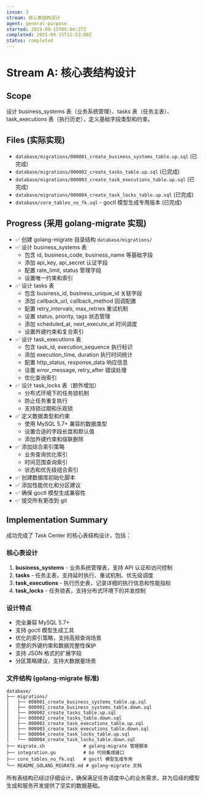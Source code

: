 ```yaml
---
issue: 3
stream: 核心表结构设计
agent: general-purpose
started: 2025-09-15T05:04:27Z
completed: 2025-09-15T12:53:00Z
status: completed
---
```


# Stream A: 核心表结构设计

## Scope
设计 business_systems 表（业务系统管理）、tasks 表（任务主表）、task_executions 表（执行历史），定义基础字段类型和约束。

## Files (实际实现)
- `database/migrations/000001_create_business_systems_table.up.sql` (已完成)
- `database/migrations/000002_create_tasks_table.up.sql` (已完成)
- `database/migrations/000003_create_task_executions_table.up.sql` (已完成)
- `database/migrations/000004_create_task_locks_table.up.sql` (已完成)
- `database/core_tables_no_fk.sql` - goctl 模型生成专用版本 (已完成)

## Progress (采用 golang-migrate 实现)
- ✅ 创建 golang-migrate 目录结构 `database/migrations/`
- ✅ 设计 business_systems 表
  - 包含 id, business_code, business_name 等基础字段
  - 添加 api_key, api_secret 认证字段
  - 配置 rate_limit, status 管理字段
  - 设置唯一约束和索引
- ✅ 设计 tasks 表
  - 包含 business_id, business_unique_id 关联字段
  - 添加 callback_url, callback_method 回调配置
  - 配置 retry_intervals, max_retries 重试机制
  - 设置 status, priority, tags 状态管理
  - 添加 scheduled_at, next_execute_at 时间调度
  - 设置外键约束和复合索引
- ✅ 设计 task_executions 表
  - 包含 task_id, execution_sequence 执行标识
  - 添加 execution_time, duration 执行时间统计
  - 配置 http_status, response_data 响应信息
  - 设置 error_message, retry_after 错误处理
  - 优化查询索引
- ✅ 设计 task_locks 表（额外增加）
  - 分布式环境下的任务锁机制
  - 防止任务重复执行
  - 支持锁过期和乐观锁
- ✅ 定义数据类型和约束
  - 使用 MySQL 5.7+ 兼容的数据类型
  - 设置合适的字段长度和默认值
  - 添加外键约束和级联删除
- ✅ 添加综合索引策略
  - 业务查询优化索引
  - 时间范围查询索引
  - 状态和优先级组合索引
- ✅ 创建数据库初始化脚本
- ✅ 添加性能优化和分区建议
- ✅ 确保 goctl 模型生成兼容性
- ✅ 提交所有更改到 git

## Implementation Summary

成功完成了 Task Center 的核心表结构设计，包括：

### 核心表设计
1. **business_systems** - 业务系统管理表，支持 API 认证和访问控制
2. **tasks** - 任务主表，支持延时执行、重试机制、优先级调度
3. **task_executions** - 执行历史表，记录详细的执行信息和性能指标
4. **task_locks** - 任务锁表，支持分布式环境下的并发控制

### 设计特点
- 完全兼容 MySQL 5.7+
- 支持 goctl 模型生成工具
- 优化的索引策略，支持高频查询场景
- 完整的外键约束和数据完整性保护
- 支持 JSON 格式的扩展字段
- 分区策略建议，支持大数据量场景

### 文件结构 (golang-migrate 标准)
```
database/
├── migrations/
│   ├── 000001_create_business_systems_table.up.sql
│   ├── 000001_create_business_systems_table.down.sql
│   ├── 000002_create_tasks_table.up.sql
│   ├── 000002_create_tasks_table.down.sql
│   ├── 000003_create_task_executions_table.up.sql
│   ├── 000003_create_task_executions_table.down.sql
│   ├── 000004_create_task_locks_table.up.sql
│   └── 000004_create_task_locks_table.down.sql
├── migrate.sh              # golang-migrate 管理脚本
├── integration.go          # Go 代码集成接口
├── core_tables_no_fk.sql   # goctl 模型生成专用
└── README_GOLANG_MIGRATE.md # golang-migrate 文档
```

所有表结构已经过仔细设计，确保满足任务调度中心的业务需求，并为后续的模型生成和服务开发提供了坚实的数据基础。